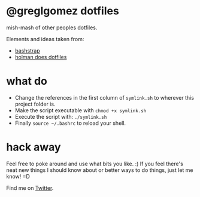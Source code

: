 # @greglgomez dotfiles

mish-mash of other peoples dotfiles.

Elements and ideas taken from:
- [bashstrap](https://github.com/barryclark/bashstrap)
- [holman does dotfiles](https://github.com/holman/dotfiles)

# what do
- Change the references in the first column of `symlink.sh` to wherever this project folder is.
- Make the script executable with `chmod +x symlink.sh`
- Execute the script with: `./symlink.sh` 
- Finally `source ~/.bashrc` to reload your shell.

# hack away
Feel free to poke around and use what bits you like. :)
If you feel there's neat new things I should know about or better ways to do things, just let me know! =D

Find me on [Twitter](https://www.twitter.com/greglgomez).
